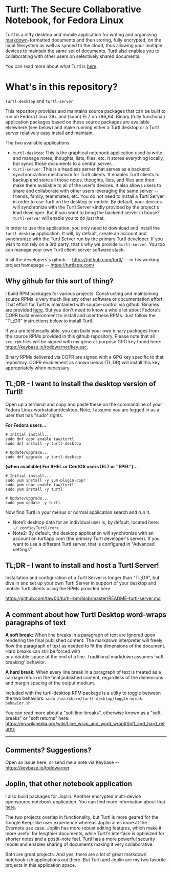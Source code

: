 # Turtl: The Secure Collaborative Notebook, for Fedora Linux

Turtl is a nifty desktop and mobile application for writing and organizing
[markdown](https://en.wikipedia.org/wiki/Markdown)-formatted documents and then
storing, fully encrypted, on the local filesystem as well as synced to the
cloud, thus allowing your multiple devices to maintain the same set of
documents. Turtl also enables you to collaborating with other users on
selectively shared documents.

You can read more about what Turtl is [here](https://turtlapp.com).

# What's in this repository?

`turtl-desktop` and `turtl-server`

This repository provides and maintains source packages that can be built to run
on Fedora Linux 29+ and (soon) EL7 on x86_64. Binary (fully functional)
application packages based on these source packages are available elsewhere
(see below) and make running either a Turtl desktop or a Turtl server
relatively easy install and maintain.

The two available applications.

- `turtl-desktop`: This is the graphical notebook application used to write and
  manage notes, thoughts, lists, files, etc. It stores everything locally, but
  syncs those documents to a central server...
- `turtl-server`: This is a headless server that serves as a backend
  synchronization mechanism for Turtl clients. It enables Turtl clients to
  backup and store all those notes, thoughts, lists, and files and then make them
  available to all of the user's devices. It also allows users to share and
  collaborate with other users leveraging the same server -- friends, family,
  teammates, etc. You do not need to install a Turtl Server in order to use Turtl
  on the desktop or mobile. By default, your devices will synchronize with the
  Turtl Server kindly provided by the project's lead developer. But if you want
  to bring the backend server in house? `turtl-server` will enable you to do just
  that.

In order to use this application, you only need to download and install the
`turtl-desktop` application. It will, by default, create an account and
synchronize with the Turtl Server run by the primary Turtl developer. If you
wish to not rely on a 3rd party, that's why we provide `turtl-server`. You too
can manage your own Turtl client-server software stack.

Visit the developers's github -- https://github.com/turtl/ -- or his working
project homepage -- https://turtlapp.com/

## Why github for this sort of thing?

I build RPM packages for various projects. Constructing and maintaining source
RPMs is very much like any other software or documentation effort. That effort
for Turtl is maintained with source-control via github. Binaries are provided
[here](https://copr.fedorainfracloud.org/coprs/taw/turtl/). But you don't need
to know a whole lot about Fedora's COPR build environment to install and user
these RPMs. Just follow the "TL;DR" instructions below to install Turtl.

If you are technically able, you can build your own binary packages from the
source RPMs provided in this github repository. Please note that all `src.rpm`
files will be signed with my general-purpose GPG key found here:
<https://keybase.io/toddwarner/key.asc>.

Binary RPMs delivered via COPR are signed with a GPG key specific to that
repository. COPR enablement as shown below (TL;DR) will install this key
appropriately when necessary.

## TL;DR - I want to install the desktop version of Turtl!

Open up a terminal and copy and paste these on the commandline of your Fedora
Linux workstation/desktop. Note, I assume you are logged in as a user that has
"sudo" rights.

**For Fedora users...**
```
# Initial install...
sudo dnf copr enable taw/turtl
sudo dnf install -y turtl-desktop
```
```
# Update/upgrade...
sudo dnf upgrade -y turtl-desktop
```

**(when available) For RHEL or CentOS users (EL7 or "EPEL")...**

```
# Initial install...
sudo yum install -y yum-plugin-copr
sudo yum copr enable taw/turtl
sudo yum install -y turtl
```
```
# Update/upgrade...
sudo yum update -y turtl
```

Now find Turtl in your menus or normal application search and run it.

* Note1: desktop data for an individual user is, by default, located here:
  `~/.config/Turtl/core`
* Note2: By default, the desktop application will synchronize with an account
  on turtlapp.com (the primary Turtl developer's server). If you want to use a
  different Turtl server, that is configured in "Advanced settings".

## TL;DR - I want to install and host a Turtl Server!

Installation and configuration of a Turtl Server is longer than "TL;DR", but
dive in and set up your own Turtl Server in support of your desktop and mobile
Turtl clients using the RPMs provided here.

<https://github.com/taw00/turtl-rpm/blob/master/README-turtl-server.md>

## A comment about how Turtl Desktop word-wraps paragraphs of text

**A soft break:** When line breaks in a paragraph of text are ignored upon
rendering the final published content. The markdown interpreter will freely flow the
paragraph of text as needed to fit the dimensions of the document. Hard breaks
can still be forced with <br/> or a double-space at the end of a line.
Traditional markdown assumes 'soft breaking' behavior.

**A hard break:** When every line break in a paragraph of text is treated as a
carriage return in the final published content, regardless of the dimensions
and margin spacing of the output medium.

Included with the turtl-desktop RPM package is a utilty to toggle between the
two behaviors: `sudo /usr/share/turtl-desktop/toggle-break-behavior.sh`

You can read more about a "soft line-breaks", otherwise known as a "soft breaks" or "soft
returns" here:
<https://en.wikipedia.org/wiki/Line_wrap_and_word_wrap#Soft_and_hard_returns>

---

## Comments? Suggestions?
Open an issue here, or send me a note via Keybase -- https://keybase.io/toddwarner

## Joplin, that other notebook application

I also build packages for Joplin. Another encrypted multi-device opensource
notebook application. You can find more information about that
[here](https://github.com/taw00/joplin-rpm).

The two projects overlap in functionality, but Turtl is more geared for the
Google Keep-like user experience whereas Joplin aims more at the Evernote use
case.  Joplin has more robust editing features, which make it more useful for
lengthier documents, while Turtl's interface is optimized for shorter notes and
a postit-note feel. Turtl has a more powerful security model and enables
sharing of documents making it very collaborative.

Both are great projects. And yes, there are a lot of great markdown
notebook-ish applications out there. But Turtl and Joplin are my two favorite
projects in this application space.

